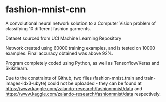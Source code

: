 # fashion-mnist-cnn
A convolutional neural network solution to a Computer Vision problem of classifying 10 different fashion garments.

Dataset sourced from UCI Machine Learning Repository

Network created using 60000 training examples, and is tested on 10000 examples. Final accuracy obtained was above 92%.

Program completely coded using Python, as well as Tensorflow/Keras and Skikitlearn.

Due to the constraints of Github, two files (fashion-mnist_train and train-images-idx3-ubyte) could not be uploaded - they can be found at https://www.kaggle.com/zalando-research/fashionmnist/data and https://www.kaggle.com/zalando-research/fashionmnist/data respectively.
